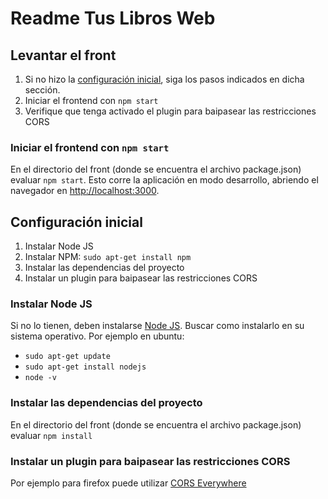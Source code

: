 # Readme Tus Libros Web

## Levantar el front

1. Si no hizo la [configuración inicial](#configuración-inicial), siga los pasos indicados en dicha sección.
2. Iniciar el frontend con `npm start`
3. Verifique que tenga activado el plugin para baipasear las restricciones CORS

### Iniciar el frontend con `npm start`

En el directorio del front (donde se encuentra el archivo package.json) evaluar `npm start`. Esto
corre la aplicación en modo desarrollo, abriendo el navegador en [http://localhost:3000](http://localhost:3000).

## Configuración inicial

1. Instalar Node JS
2. Instalar NPM: `sudo apt-get install npm`
3. Instalar las dependencias del proyecto
4. Instalar un plugin para baipasear las restricciones CORS  

### Instalar Node JS

Si no lo tienen, deben instalarse [Node JS](https://nodejs.org/en/download). Buscar como
instalarlo en su sistema operativo. Por ejemplo en ubuntu:

- `sudo apt-get update`
- `sudo apt-get install nodejs`
- `node -v`

### Instalar las dependencias del proyecto

En el directorio del front (donde se encuentra el archivo package.json) evaluar `npm install`

### Instalar un plugin para baipasear las restricciones CORS

Por ejemplo para firefox puede utilizar [CORS Everywhere](https://addons.mozilla.org/es/firefox/addon/cors-everywhere/)
